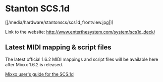 # Stanton SCS.1d

[[/media/hardware/stantonscs/scs1d_frontview.jpg|]]

Link to the website: <http://www.enterthesystem.com/system/scs1d_deck/>

## Latest MIDI mapping & script files

The latest official 1.6.2 MIDI mappings and script files will be
available here after Mixxx 1.6.2 is released.

[Mixxx user's guide for the SCS.1d](stanton_scs.1d_mixxx_user_guide)
